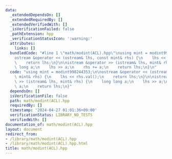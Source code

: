 ```yaml
---
data:
  _extendedDependsOn: []
  _extendedRequiredBy: []
  _extendedVerifiedWith: []
  _isVerificationFailed: false
  _pathExtension: hpp
  _verificationStatusIcon: ':warning:'
  attributes:
    links: []
  bundledCode: "#line 1 \"math/modint(ACL).hpp\"\nusing mint = modint998244353;\n\n\
    ostream &operator << (ostream& lhs, const mint& rhs) {\n    lhs << rhs.val();\n\
    \    return lhs;\n}\n\nistream &operator >> (istream& lhs, mint& rhs) {\n    long\
    \ long a;\n    lhs >> a;\n    rhs += a;\n    return lhs;\n}\n"
  code: "using mint = modint998244353;\n\nostream &operator << (ostream& lhs, const\
    \ mint& rhs) {\n    lhs << rhs.val();\n    return lhs;\n}\n\nistream &operator\
    \ >> (istream& lhs, mint& rhs) {\n    long long a;\n    lhs >> a;\n    rhs +=\
    \ a;\n    return lhs;\n}"
  dependsOn: []
  isVerificationFile: false
  path: math/modint(ACL).hpp
  requiredBy: []
  timestamp: '2024-04-27 01:01:36+09:00'
  verificationStatus: LIBRARY_NO_TESTS
  verifiedWith: []
documentation_of: math/modint(ACL).hpp
layout: document
redirect_from:
- /library/math/modint(ACL).hpp
- /library/math/modint(ACL).hpp.html
title: math/modint(ACL).hpp
---
```

